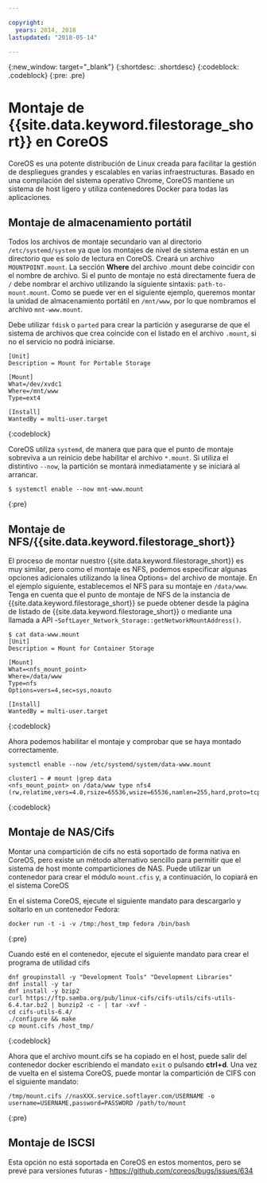 ```yaml
---

copyright:
  years: 2014, 2018
lastupdated: "2018-05-14"

---
```

{:new_window: target="_blank"}
{:shortdesc: .shortdesc}
{:codeblock: .codeblock}
{:pre: .pre}

# Montaje de {{site.data.keyword.filestorage_short}} en CoreOS

CoreOS es una potente distribución de Linux creada para facilitar la gestión de despliegues grandes y escalables en varias infraestructuras. Basado en una compilación del sistema operativo Chrome, CoreOS mantiene un sistema de host ligero y utiliza contenedores Docker para todas las aplicaciones.

## Montaje de almacenamiento portátil

Todos los archivos de montaje secundario van al directorio `/etc/systemd/system` ya que los montajes de nivel de sistema están en un directorio que es solo de lectura en CoreOS. Creará un archivo `MOUNTPOINT.mount`. La sección **Where** del archivo .mount debe coincidir con el nombre de archivo. Si el punto de montaje no está directamente fuera de `/` debe nombrar el archivo utilizando la siguiente sintaxis: `path-to-mount.mount`. Como se puede ver en el siguiente ejemplo, queremos montar la unidad de almacenamiento portátil en `/mnt/www`, por lo que nombramos el archivo `mnt-www.mount`.

Debe utilizar `fdisk` o `parted` para crear la partición y asegurarse de que el sistema de archivos que crea coincide con el listado en el archivo `.mount`, si no el servicio no podrá iniciarse.


```
[Unit]
Description = Mount for Portable Storage

[Mount]
What=/dev/xvdc1
Where=/mnt/www
Type=ext4

[Install]
WantedBy = multi-user.target
```
{:codeblock}


CoreOS utiliza `systemd`, de manera que para que el punto de montaje sobreviva a un reinicio debe habilitar el archivo `*.mount`. Si utiliza el distintivo `--now`, la partición se montará inmediatamente y se iniciará al arrancar.

```
$ systemctl enable --now mnt-www.mount
```
{:pre}

## Montaje de NFS/{{site.data.keyword.filestorage_short}}

El proceso de montar nuestro {{site.data.keyword.filestorage_short}} es muy similar, pero como el montaje es NFS, podemos especificar algunas opciones adicionales utilizando la línea Options= del archivo de montaje. En el ejemplo siguiente, establecemos el NFS para su montaje en `/data/www`. Tenga en cuenta que el punto de montaje de NFS de la instancia de {{site.data.keyword.filestorage_short}} se puede obtener desde la página de listado de {{site.data.keyword.filestorage_short}} o mediante una llamada a API -`SoftLayer_Network_Storage::getNetworkMountAddress()`.

```
$ cat data-www.mount
[Unit]
Description = Mount for Container Storage

[Mount]
What=<nfs_mount_point>
Where=/data/www
Type=nfs
Options=vers=4,sec=sys,noauto

[Install]
WantedBy = multi-user.target
```
{:codeblock}

Ahora podemos habilitar el montaje y comprobar que se haya montado correctamente.

```
systemctl enable --now /etc/systemd/system/data-www.mount

cluster1 ~ # mount |grep data
<nfs_mount_point> on /data/www type nfs4 (rw,relatime,vers=4.0,rsize=65536,wsize=65536,namlen=255,hard,proto=tcp,port=0,timeo=600,retrans=2,sec=sys,clientaddr=10.81.x.x,local_lock=none,addr=10.1.x.x)
```
{:codeblock}
 
## Montaje de NAS/Cifs

Montar una compartición de cifs no está soportado de forma nativa en CoreOS, pero existe un método alternativo sencillo para permitir que el sistema de host monte comparticiones de NAS. Puede utilizar un contenedor para crear el módulo `mount.cfis` y, a continuación, lo copiará en el sistema CoreOS
 
En el sistema CoreOS, ejecute el siguiente mandato para descargarlo y soltarlo en un contenedor Fedora: 
```
docker run -t -i -v /tmp:/host_tmp fedora /bin/bash
```
{:pre}
 
Cuando esté en el contenedor, ejecute el siguiente mandato para crear el programa de utilidad cifs
```
dnf groupinstall -y "Development Tools" "Development Libraries"
dnf install -y tar
dnf install -y bzip2
curl https://ftp.samba.org/pub/linux-cifs/cifs-utils/cifs-utils-6.4.tar.bz2 | bunzip2 -c - | tar -xvf -
cd cifs-utils-6.4/
./configure && make
cp mount.cifs /host_tmp/
```
{:codeblock}
 
Ahora que el archivo mount.cifs se ha copiado en el host, puede salir del contenedor docker escribiendo el mandato `exit` o pulsando **ctrl+d**. Una vez de vuelta en el sistema CoreOS, puede montar la compartición de CIFS con el siguiente mandato: 
```
/tmp/mount.cifs //nasXXX.service.softlayer.com/USERNAME -o username=USERNAME,password=PASSWORD /path/to/mount
```
{:pre}
 
## Montaje de ISCSI

Esta opción no está soportada en CoreOS en estos momentos, pero se prevé para versiones futuras - https://github.com/coreos/bugs/issues/634
